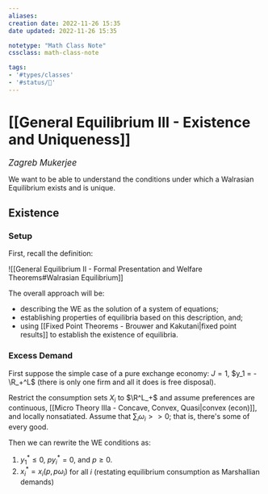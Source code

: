 ```yaml
---
aliases:
creation date: 2022-11-26 15:35
date updated: 2022-11-26 15:35

notetype: "Math Class Note"
cssclass: math-class-note

tags: 
- '#types/classes'
- '#status/🚧'
---
```


# [[General Equilibrium III - Existence and Uniqueness]]
<span style = "font-size:120%"><i >Zagreb Mukerjee </i></span>

We want to be able to understand the conditions under which a Walrasian Equilibrium exists and is unique. 

## Existence

### Setup

First, recall the definition: 

![[General Equilibrium II - Formal Presentation and Welfare Theorems#Walrasian Equilibrium]]

The overall approach will be:
-  describing the WE as the solution of a system of equations;
-  establishing properties of equilibria based on this description, and;
-  using [[Fixed Point Theorems - Brouwer and Kakutani|fixed point results]] to establish the existence of equilibria. 

### Excess Demand 

First suppose the simple case of a pure exchange economy: $J = 1$, $y_1 = -\R_+^L$ (there is only one firm and all it does is free disposal).

Restrict the consumption sets $X_i$ to $\R^L_+$ and assume preferences are continuous, [[Micro Theory IIIa - Concave, Convex, Quasi|convex (econ)]], and locally nonsatiated. Assume that $\sum_i \omega_i >>0$; that is, there's some of every good. 

Then we can rewrite the WE conditions as: 
1) $y_1^* \leq 0$, $p y_i^* = 0$, and $p \geq 0$. 
2) $x_i^* = x_i(p, p\omega_i)$ for all $i$ (restating equilibrium consumption as Marshallian demands)